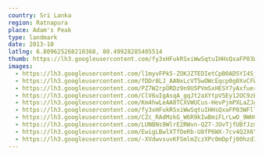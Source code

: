 ```yaml
---
country: Sri Lanka
region: Ratnapura
place: Adam's Peak
type: landmark
date: 2013-10
latlng: 6.809625268210368, 80.49928285405514
thumb: https://lh3.googleusercontent.com/fy3xHFukRSxiWwSqtuIHHsQxaFP03WFlT1VV2Yd-uYliWXBdTEbfuBFUCHEBRhhJYZvStdjZ3_-N3b4yERFYtXE0PEXxvEcQwX6DHAVR770b2UneIMFOpgpvwQKmpcNR6e3e7Fs3jQ
images:
  - https://lh3.googleusercontent.com/l1myvFPk5-ZOKJZTEDIetCpB0AD5YI4SjI9C8DoOt_1_jxIMcGQbZG3JQecyurh0tsS6Vbdvt0IrG9izGC5Vc8Cs167gdQOtEcohVw1-WXr9rJl8lmZYQsrE7Al3xIDFGEAXTZKk_w
  - https://lh3.googleusercontent.com/fDDr8LJ_AANxLcVT5wOWcEqcp0g0XvCFW7n2iv4THxCYjUdpIXHO-mqqx8-DY0QQ2Rz0n5uI8QszpiA8uhzVD4y3D1nlZUNmXQR2czblN7XCjyWPJYCDAb9QS2TRahb3i0FS5j858Q
  - https://lh3.googleusercontent.com/PZ7W2rpORDz9n9U5PVmSxHESY7yAxfuerOngg-YBW7E6w6jiqf8TV_YqqluuA0XR9r8nc9lR6ti6bJssnFYRlb7eXxfc_ppxj7GUFysDbyXbj9ZyvGa10PcY8SrpUh8FGOHYKihPPA
  - https://lh3.googleusercontent.com/ClV6uIgAsqA_gqJt2aXYtpV5Ey12OC9zBQ0e89jMGzM6RAk6Qx1uu4wexf2K2R9TScrIx7WNd56sFx5H_pyP6EG5wVIb4Ywz29mGUVkVOK44hHvRF6xw_vT2Bc7VBJ0Sf3rcq7CIlA
  - https://lh3.googleusercontent.com/Km4hwLeAA8TCXVWUCus-HevPjmPXLaZJgdwk3RwXuznjpQ3ELNjJnYElTMBWjaa5iEf6m24blvxOqbvjlwUTDqGHZDy3KYrFKet1vDvISXMmKcjbAuSvX5sST2JtadAJa4E7r1-d3Q
  - https://lh3.googleusercontent.com/fy3xHFukRSxiWwSqtuIHHsQxaFP03WFlT1VV2Yd-uYliWXBdTEbfuBFUCHEBRhhJYZvStdjZ3_-N3b4yERFYtXE0PEXxvEcQwX6DHAVR770b2UneIMFOpgpvwQKmpcNR6e3e7Fs3jQ
  - https://lh3.googleusercontent.com/CZc_RAdMzkG_W6R9kIwBmiFLrLwO_9WHChOjmE-Qk1FJp7QSJ-qwQ6IZOMh4IrXucxi7ItvHTqISc7n_tWOE17wq8RuiYoO7xRJmdXky8W2izfNGQMAMLjfcF-oANwXB30jw6rtVmA
  - https://lh3.googleusercontent.com/LUNBNs9WlrE2RWvn-QZ7-JOvTjfUBfJzmSlh8QIIe2ryS7-2taqMq07KWhhuuoNb3Kb15RBX1F4TvE0-RKMtW4RBrlZBUNgGEzdOClB0vBFZ9zeFnXlPdbRkvtrczdSkch5BK7Nyqg
  - https://lh3.googleusercontent.com/EwigLBwlXTfDeRb-U8fP6WX-7cv4Q2X6Yl0oje84arep9bqpuNP8aqZH9QXl_ukc32er9_8DM1F8-1dNTor7hbsD6yYop8eAcsAr6pAJBOUNY_DMhX6XetZuVIWXLC6jh-1s72gqRw
  - https://lh3.googleusercontent.com/-XVdwvsuvKFSmlmZczXPc0mDpfj00hzd3fIsWZCFqXbW18kUvoBBUnSf_mpG0-UPa27GGdAd-fqcBN7mGnp2i2058LmmXF6piwy3wtijSSL0KjkzRpMyjXBLzgL24Y_21xX-PgfvLQ
---
```

